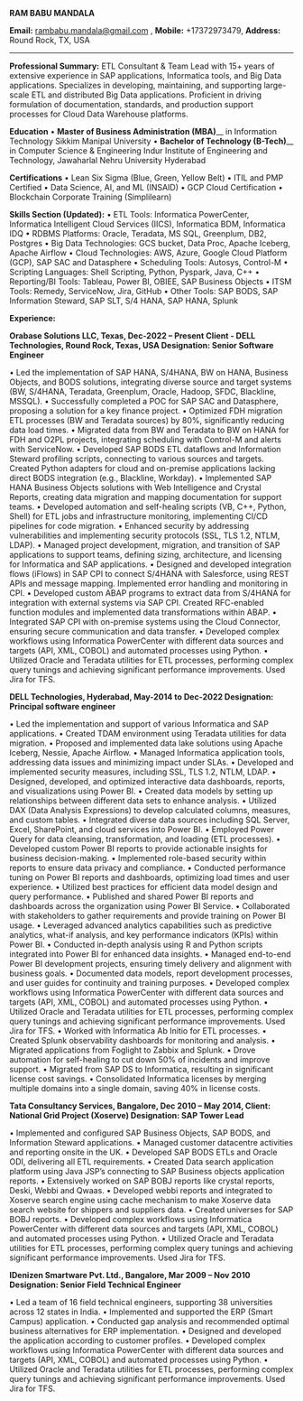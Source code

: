 **RAM BABU MANDALA**

**Email:** rambabu.mandala@gmail.com , **Mobile:** +17372973479, **Address:** Round Rock, TX, USA
_____________________________________________________________________________________________________________________________________________________________________________________________________________________________

**Professional Summary:**
ETL Consultant & Team Lead with 15+ years of extensive experience in SAP applications, Informatica tools, and Big Data applications. Specializes in developing, maintaining, and supporting large-scale ETL and distributed Big Data applications. Proficient in driving formulation of documentation, standards, and production support processes for Cloud Data Warehouse platforms. 

**Education**
•	**Master of Business Administration (MBA)**__ in Information Technology
Sikkim Manipal University
•	**Bachelor of Technology (B-Tech)**__ in Computer Science & Engineering
Indur Institute of Engineering and Technology, Jawaharlal Nehru University Hyderabad

**Certifications**
•	Lean Six Sigma (Blue, Green, Yellow Belt)
•	ITIL and PMP Certified
•	Data Science, AI, and ML (INSAID)
•	GCP Cloud Certification
•	Blockchain Corporate Training (Simplilearn)

**Skills Section (Updated):**
•	ETL Tools: Informatica PowerCenter, Informatica Intelligent Cloud Services (IICS), Informatica BDM, Informatica IDQ
•	RDBMS Platforms: Oracle, Teradata, MS SQL, Greenplum, DB2, Postgres
•	Big Data Technologies: GCS bucket, Data Proc, Apache Iceberg, Apache Airflow
•	Cloud Technologies: AWS, Azure, Google Cloud Platform (GCP), SAP SAC and Datasphere
•	Scheduling Tools: Autosys, Control-M
•	Scripting Languages: Shell Scripting, Python, Pyspark, Java, C++
•	Reporting/BI Tools: Tableau, Power BI, OBIEE, SAP Business Objects
•	ITSM Tools: Remedy, ServiceNow, Jira, GitHub
•	Other Tools: SAP BODS, SAP Information Steward, SAP SLT, S/4 HANA, SAP HANA, Splunk

**Experience:**

**Orabase Solutions LLC, Texas, Dec-2022 – Present Client - DELL Technologies, Round Rock, Texas, USA 
Designation: Senior Software Engineer**

•	Led the implementation of SAP HANA, S/4HANA, BW on HANA, Business Objects, and BODS solutions, integrating diverse source and target systems (BW, S/4HANA, Teradata, Greenplum, Oracle, Hadoop, SFDC, Blackline, MSSQL).
•	Successfully completed a POC for SAP SAC and Datasphere, proposing a solution for a key finance project.
•	Optimized FDH migration ETL processes (BW and Teradata sources) by 80%, significantly reducing data load times.
•	Migrated data from BW and Teradata to BW on HANA for FDH and O2PL projects, integrating scheduling with Control-M and alerts with ServiceNow.
•	Developed SAP BODS ETL dataflows and Information Steward profiling scripts, connecting to various sources and targets. Created Python adapters for cloud and on-premise applications lacking direct BODS integration (e.g., Blackline, Workday).
•	Implemented SAP HANA Business Objects solutions with Web Intelligence and Crystal Reports, creating data migration and mapping documentation for support teams.
•	Developed automation and self-healing scripts (VB, C++, Python, Shell) for ETL jobs and infrastructure monitoring, implementing CI/CD pipelines for code migration.
•	Enhanced security by addressing vulnerabilities and implementing security protocols (SSL, TLS 1.2, NTLM, LDAP).
•	Managed project development, migration, and transition of SAP applications to support teams, defining sizing, architecture, and licensing for Informatica and SAP applications.
•	Designed and developed integration flows (iFlows) in SAP CPI to connect S/4HANA with Salesforce, using REST APIs and message mapping. Implemented error handling and monitoring in CPI.
•	Developed custom ABAP programs to extract data from S/4HANA for integration with external systems via SAP CPI. Created RFC-enabled function modules and implemented data transformations within ABAP.
•	Integrated SAP CPI with on-premise systems using the Cloud Connector, ensuring secure communication and data transfer.
•	Developed complex workflows using Informatica PowerCenter with different data sources and targets (API, XML, COBOL) and automated processes using Python.
•	Utilized Oracle and Teradata utilities for ETL processes, performing complex query tunings and achieving significant performance improvements. Used Jira for TFS.

**DELL Technologies, Hyderabad, May-2014 to Dec-2022 
Designation: Principal software engineer**

•	Led the implementation and support of various Informatica and SAP applications.
•	Created TDAM environment using Teradata utilities for data migration.
•	Proposed and implemented data lake solutions using Apache Iceberg, Nessie, Apache Airflow.
•	Managed Informatica application tools, addressing data issues and minimizing impact under SLAs.
•	Developed and implemented security measures, including SSL, TLS 1.2, NTLM, LDAP.
•	Designed, developed, and optimized interactive data dashboards, reports, and visualizations using Power BI.
•	Created data models by setting up relationships between different data sets to enhance analysis.
•	Utilized DAX (Data Analysis Expressions) to develop calculated columns, measures, and custom tables.
•	Integrated diverse data sources including SQL Server, Excel, SharePoint, and cloud services into Power BI.
•	Employed Power Query for data cleansing, transformation, and loading (ETL processes).
•	Developed custom Power BI reports to provide actionable insights for business decision-making.
•	Implemented role-based security within reports to ensure data privacy and compliance.
•	Conducted performance tuning on Power BI reports and dashboards, optimizing load times and user experience.
•	Utilized best practices for efficient data model design and query performance.
•	Published and shared Power BI reports and dashboards across the organization using Power BI Service.
•	Collaborated with stakeholders to gather requirements and provide training on Power BI usage.
•	Leveraged advanced analytics capabilities such as predictive analytics, what-if analysis, and key performance indicators (KPIs) within Power BI.
•	Conducted in-depth analysis using R and Python scripts integrated into Power BI for enhanced data insights.
•	Managed end-to-end Power BI development projects, ensuring timely delivery and alignment with business goals.
•	Documented data models, report development processes, and user guides for continuity and training purposes.
•	Developed complex workflows using Informatica PowerCenter with different data sources and targets (API, XML, COBOL) and automated processes using Python.
•	Utilized Oracle and Teradata utilities for ETL processes, performing complex query tunings and achieving significant performance improvements. Used Jira for TFS.
•	Worked with Informatica Ab Initio for ETL processes.
•	Created Splunk observability dashboards for monitoring and analysis.
•	Migrated applications from Foglight to Zabbix and Splunk.
•	Drove automation for self-healing to cut down 50% of incidents and improve support.
•	Migrated from SAP DS to Informatica, resulting in significant license cost savings.
•	Consolidated Informatica licenses by merging multiple domains into a single domain, saving 40% in license costs.

**Tata Consultancy Services, Bangalore, Dec 2010 – May 2014, Client: National Grid Project (Xoserve)
Designation: SAP Tower Lead**

•	Implemented and configured SAP Business Objects, SAP BODS, and Information Steward applications.
•	Managed customer datacentre activities and reporting onsite in the UK.
•	Developed SAP BODS ETLs and Oracle ODI, delivering all ETL requirements.
•	Created Data search application platform using Java JSP’s connecting to SAP Business objects application reports.
•	Extensively worked on SAP BOBJ reports like crystal reports, Deski, Webbi and Qwaas.
•	Developed webbi reports and integrated to Xoserve search engine using cache mechanism to make Xoserve data search website for shippers and suppliers data.
•	Created universes for SAP BOBJ reports.
•	Developed complex workflows using Informatica PowerCenter with different data sources and targets (API, XML, COBOL) and automated processes using Python.
•	Utilized Oracle and Teradata utilities for ETL processes, performing complex query tunings and achieving significant performance improvements. Used Jira for TFS.

**IDenizen Smartware Pvt. Ltd., Bangalore, Mar 2009 – Nov 2010
Designation: Senior Field Technical Engineer**

•	Led a team of 16 field technical engineers, supporting 38 universities across 12 states in India.
•	Implemented and supported the ERP (Smart Campus) application.
•	Conducted gap analysis and recommended optimal business alternatives for ERP implementation.
•	Designed and developed the application according to customer profiles.
•	Developed complex workflows using Informatica PowerCenter with different data sources and targets (API, XML, COBOL) and automated processes using Python.
•	Utilized Oracle and Teradata utilities for ETL processes, performing complex query tunings and achieving significant performance improvements. Used Jira for TFS.
